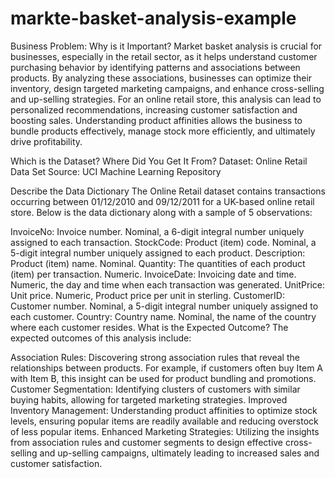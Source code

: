 # markte-basket-analysis-example

Business Problem: Why is it Important?
Market basket analysis is crucial for businesses, especially in the retail sector, as it helps understand customer purchasing behavior by identifying patterns and associations between products. By analyzing these associations, businesses can optimize their inventory, design targeted marketing campaigns, and enhance cross-selling and up-selling strategies. For an online retail store, this analysis can lead to personalized recommendations, increasing customer satisfaction and boosting sales. Understanding product affinities allows the business to bundle products effectively, manage stock more efficiently, and ultimately drive profitability.

Which is the Dataset? Where Did You Get It From?
Dataset: Online Retail Data Set
Source: UCI Machine Learning Repository

Describe the Data Dictionary
The Online Retail dataset contains transactions occurring between 01/12/2010 and 09/12/2011 for a UK-based online retail store. Below is the data dictionary along with a sample of 5 observations:

InvoiceNo: Invoice number. Nominal, a 6-digit integral number uniquely assigned to each transaction.
StockCode: Product (item) code. Nominal, a 5-digit integral number uniquely assigned to each product.
Description: Product (item) name. Nominal.
Quantity: The quantities of each product (item) per transaction. Numeric.
InvoiceDate: Invoicing date and time. Numeric, the day and time when each transaction was generated.
UnitPrice: Unit price. Numeric, Product price per unit in sterling.
CustomerID: Customer number. Nominal, a 5-digit integral number uniquely assigned to each customer.
Country: Country name. Nominal, the name of the country where each customer resides. What is the Expected Outcome?
The expected outcomes of this analysis include:

Association Rules: Discovering strong association rules that reveal the relationships between products. For example, if customers often buy Item A with Item B, this insight can be used for product bundling and promotions.
Customer Segmentation: Identifying clusters of customers with similar buying habits, allowing for targeted marketing strategies.
Improved Inventory Management: Understanding product affinities to optimize stock levels, ensuring popular items are readily available and reducing overstock of less popular items.
Enhanced Marketing Strategies: Utilizing the insights from association rules and customer segments to design effective cross-selling and up-selling campaigns, ultimately leading to increased sales and customer satisfaction.
